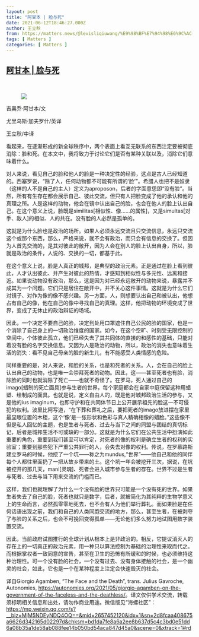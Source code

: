 ```yaml
---
layout: post
title: "阿甘本 | 脸与死"
date: 2021-06-12T18:46:27.000Z
author: 王立秋
from: https://matters.news/@levisliqiuwang/%E9%98%BF%E7%94%98%E6%9C%AC-%E8%84%B8%E4%B8%8E%E6%AD%BB-bafyreicwz7kyky5pc67lj3gpim5452wvbei663gz6h6a2lxqkskra2lefm
tags: [ Matters ]
categories: [ Matters ]
---
```

<!--1623523587000-->
[阿甘本 | 脸与死](https://matters.news/@levisliqiuwang/%E9%98%BF%E7%94%98%E6%9C%AC-%E8%84%B8%E4%B8%8E%E6%AD%BB-bafyreicwz7kyky5pc67lj3gpim5452wvbei663gz6h6a2lxqkskra2lefm)
------

<div>
<p><br></p><figure class="image"><img src="https://assets.matters.news/embed/e553c0c7-15ad-4679-aa8b-915050b5dd23.webp" data-asset-id="e553c0c7-15ad-4679-aa8b-915050b5dd23" referrerpolicy="no-referrer"><figcaption><span></span></figcaption></figure><p>吉奥乔·阿甘本/文</p><p>尤里乌斯·加夫罗什/英译</p><p>王立秋/中译</p><p>看起来，在逐渐形成的新全球秩序中，两个表面上看互无联系的东西注定要被彻底消除：脸和死。在本文中，我将致力于讨论它们是否有某种关联以及，消除它们意味着什么。</p><p>对人来说，看见自己的脸和他人的脸是一种决定性的经验，这点是古人已经知道的。西塞罗说，“除了人，任何动物都不可能有所谓的‘脸’”。希腊人也把不是奴隶（这样的人不是自己的主人）定义为aproposon，后者的字面意思即“没有脸”。当然，所有有生存在都会展示自己、彼此交流，但只有人把脸变成了他的承认和他的真理之所。人是这样的动物，他会在镜中认出自己的脸，也会在他人的脸上认出自己。在这个意义上说，脸既是similitas[相似性、像……的属性]，又是simultas[对手、敌人]的相似、人的共在。没有脸的人必然是孤单的。</p><p>这就是为什么脸也是政治的场所。如果人必须永远交流且只交流信息，永远只交流这个或那个东西，那么，严格来说，就不会有政治，而只会有信息的交换了。但因为人首先交流的，是其对彼此的敞开，因为人会在别人的脸上认出自身，所以，脸就是政治的条件，人说的、交换的一切，都基于此。</p><p>在这个意义上说，脸是人真正的城邦，是典型的政治元素。正是通过在脸上看到彼此，人才认出彼此、并产生对彼此的热情，才感知到相似性与多元性、远离和接近。如果说动物没有政治，那么，这是因为对已经永远敞开的动物来说，暴露并不成其为一个问题。它们只是居住在敞开中，并不关心这件事情。这就是为什么它们对镜子、对作为像的像不感兴趣。另一方面，人，则想要认出自己和被认出，他想占有自己的像，他在自己的像中寻找自己的真理。这样，他把动物的环境变成了世界，变成了无休止的政治辩证的场域。</p><p>因此，一个决定不要自己的脸，决定到处用口罩遮住自己公民的脸的国家，也是一个消除了自己身上的一切政治维度的国家。如今，在这个空旷、时刻受无限控制的空间中，个体彼此孤立，他们已经失去了其共同体的直接的和感性的基础，只能对着没有脸的名字交换信息。又因为人是政治的动物，所以，政治的消失也意味着生活的消失：看不见自己母亲的脸的新生儿，有不能感受人类情感的危险。</p><p>同样重要的是，对人来说，和脸的关系，也是和死者的关系。人，会在自己的脸上认出自己的动物，也是唯一会崇拜死者的动物。因此，这——甚至死者也有脸，消除脸的同时也就消除了死亡——也就不奇怪了。在罗马，死人通过自己的imago[蜡制的死亡面具]参与生者的世界，每个家庭都会在自家中庭保留这种用蜡塑、绘制成的面具。也就是说，定义自由人的，既是他对城邦政治生活的参与，又是他的ius imaginum，也即守护和在共同体节日上公开展示祖先的脸这一不可侵犯的权利。波里比阿写道，“在下葬和葬礼之后，要把死者的imago放进摆在家里最显眼位置的木柜，这个‘像’是一张形状和色彩与真人精确相像的蜡脸。”这些像不但是私人回忆的主题，也是生者与死者、过去与当下之间的同盟与团结的真切标记，后者是城邦生活不可或缺的一部分。这就是为什么它们在公共生活中扮演如此重要的角色，重要到我们甚至可以肯定，对死者的像的权利是确立生者的权利的实验室；重要到那些犯下严重公共罪行的人，会失去对像的权利。传说，在罗慕路斯建立罗马的时候，他挖了一个坑——称之为mundus,“世界”——他自己和他的同伴每个人都往里面扔了一把从故乡带来的土。这个坑一年会被挖开三次，据说，在坑被挖开的那几天，mani[灵魂]、死者会进入城市参与生者的存在。世界不过是生者与死者、过去与当下用来交流的门槛而已。</p><p>这样，我们也就理解了为什么一个没有脸的世界只可能是一个没有死的世界。如果生者失去了自己的脸，死者也就只是数字，后者，就被简化为其纯粹的生物学意义上的生命而言，必然孤零零地死去，也不会有人为他们举行葬礼。而如果脸是在任何话语出现之前，我们和自己的人类同胞交流的地方，那么，甚至生者，在被剥夺了与脸的关系之后，也会不可挽回变得孤单——无论他们多么努力地试图用数字装置交流。</p><p>因此，当前政府试图推行的全球计划从根本上是非政治的。相反，它提议消灭人的存在上的一切真正的政治元素，用一种只以算法控制为基础的治理性来取而代之。而根据掌权者一致同意的宣告，甚至在卫生的恐怖有所缓和的时候，也必须维持这种治理性。可一个没有脸的社会，一个没有过去、没有身体接触的社会，是一个幽灵的社会，如此，它也是一个在某种程度上注定会快速毁灭的社会。</p><p>译自Giorgio Agamben, “The Face and the Death”, trans. Julius Gavroche, Autonomies, <a href="https://autonomies.org/2021/05/giorgio-agamben-on-the-government-of-the-faceless-and-the-deathless/" target="_blank">https://autonomies.org/2021/05/giorgio-agamben-on-the-government-of-the-faceless-and-the-deathless/</a>。译文仅供学术交流，转载须标明相关信息和出处，请勿作商业用途。微信版见“海螺社区”：<a href="https://mp.weixin.qq.com/s?__biz=MjM5NDEyNDQ4OQ==&mid=2657452120&idx=1&sn=2d8fcaa408675a6626d342165d02297d&chksm=bd1da7fe8a6a2ee8b637d5c4c3bd0e51dd6a08b35a1de58ab088fee14b050bd54aca847d45a0&scene=0&xtrack=1#rd" target="_blank">https://mp.weixin.qq.com/s?__biz=MjM5NDEyNDQ4OQ==&mid=2657452120&idx=1&sn=2d8fcaa408675a6626d342165d02297d&chksm=bd1da7fe8a6a2ee8b637d5c4c3bd0e51dd6a08b35a1de58ab088fee14b050bd54aca847d45a0&scene=0&xtrack=1#rd</a></p>
</div>
